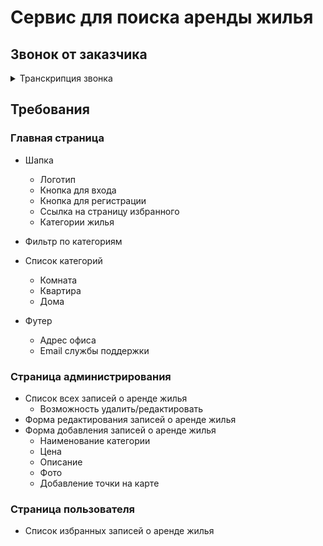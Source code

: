 # Сервис для поиска аренды жилья

## Звонок от заказчика
<details>
<summary>Транскрипция звонка</summary>
<p>
Привет, с вами Анатолий! У меня есть офис по аренде жилья и для увеличения поиска клиентов нужно создать отличный сайт. Мне сказали, что вы отличные специалисты и вам не составит труда создать 
для нас сервис по поиску жилья.

Идея в том, что пользователь сразу может увидеть все доступные варианты жилья и где они находятся на карте.

Ну как вам идея? Вместе мы сможем облегчить поиск жилья! Пока!
</p>
</details>

## Требования

### Главная страница

* Шапка
  * Логотип
  * Кнопка для входа
  * Кнопка для регистрации
  * Ссылка на страницу избранного
  * Категории жилья
* Фильтр по категориям
* Список категорий
  * Комната
  * Квартира
  * Дома

* Футер
  * Адрес офиса
  * Email службы поддержки

### Страница администрирования

* Список всех записей о аренде жилья
  * Возможность удалить/редактировать
* Форма редактирования записей о аренде жилья
* Форма добавления записей о аренде жилья
  * Наименование категории
  * Цена
  * Описание
  * Фото
  * Добавление точки на карте

### Страница пользователя

* Список избранных записей о аренде жилья